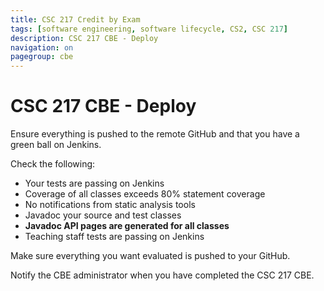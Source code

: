 ```yaml
---
title: CSC 217 Credit by Exam
tags: [software engineering, software lifecycle, CS2, CSC 217]
description: CSC 217 CBE - Deploy
navigation: on
pagegroup: cbe
---
```


# CSC 217 CBE - Deploy
Ensure everything is pushed to the remote GitHub and that you have a green ball on Jenkins.  

Check the following: 

  - Your tests are passing on Jenkins
  - Coverage of all classes exceeds 80% statement coverage
  - No notifications from static analysis tools
  - Javadoc your source and test classes
  - **Javadoc API pages are generated for all classes**
  - Teaching staff tests are passing on Jenkins
  
Make sure everything you want evaluated is pushed to your GitHub. 

Notify the CBE administrator when you have completed the CSC 217 CBE.